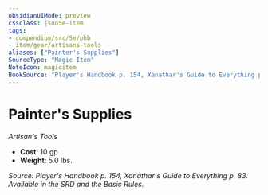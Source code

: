 ```yaml
---
obsidianUIMode: preview
cssclass: json5e-item
tags:
- compendium/src/5e/phb
- item/gear/artisans-tools
aliases: ["Painter's Supplies"]
SourceType: "Magic Item"
NoteIcon: magicitem
BookSource: "Player's Handbook p. 154, Xanathar's Guide to Everything p. 83. Available in the SRD and the Basic Rules."
---
```

# Painter's Supplies
*Artisan's Tools*  

- **Cost**: 10 gp
- **Weight**: 5.0 lbs.

*Source: Player's Handbook p. 154, Xanathar's Guide to Everything p. 83. Available in the SRD and the Basic Rules.*